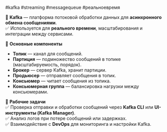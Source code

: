 #kafka #streaming #messagequeue #реальноевремя

🔹 **Kafka** — платформа потоковой обработки данных для **асинхронного обмена сообщениями**.  
✅ Используется для **реального времени**, масштабирования и интеграции между сервисами.

🔹 **Основные компоненты**

- **Топик** — канал для сообщений.
- **Партиция** — подмножество сообщений в топике (масштабируемость, порядок).
- **Брокер** — сервер Kafka, хранит партиции.
- **Продьюсер** — отправляет сообщения в топик.
- **Консьюмер** — читает сообщения из топика.
- **Консьюмерная группа** — балансировка нагрузки между консьюмерами.

🔹 **Рабочие задачи**  
✅ Проверка отправки и обработки сообщений через **Kafka CLI** или **UI-инструменты (Kafka Manager)**.  
✅ Анализ логов при потере сообщений или задержках.  
✅ Взаимодействие с **DevOps** для мониторинга и настройки Kafka.